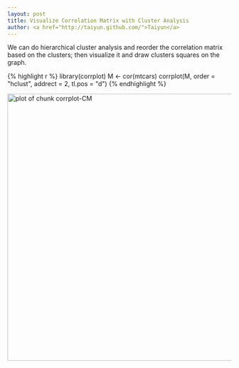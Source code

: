 ```yaml
---
layout: post
title: Visualize Correlation Matrix with Cluster Analysis
author: <a href="http://taiyun.github.com/">Taiyun</a>
---
```






We can do hierarchical cluster analysis and reorder the correlation matrix based on the clusters; 
then visualize it and draw clusters squares on the graph. 



{% highlight r %}
library(corrplot)
M <- cor(mtcars)
corrplot(M, order = "hclust", addrect = 2, tl.pos = "d")
{% endhighlight %}

<img src="http://i.imgur.com/ltTAf.png" width="600px" height="600px" style="display:block; margin: auto" alt="plot of chunk corrplot-CM" title="plot of chunk corrplot-CM" /> 


